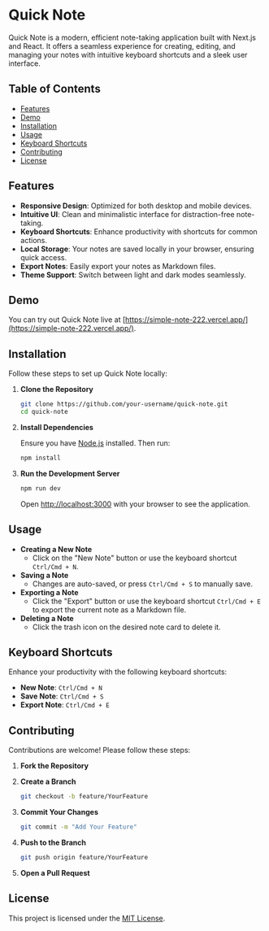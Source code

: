 # Quick Note

Quick Note is a modern, efficient note-taking application built with Next.js and React. It offers a seamless experience for creating, editing, and managing your notes with intuitive keyboard shortcuts and a sleek user interface.

## Table of Contents

- [Features](#features)
- [Demo](#demo)
- [Installation](#installation)
- [Usage](#usage)
- [Keyboard Shortcuts](#keyboard-shortcuts)
- [Contributing](#contributing)
- [License](#license)

## Features

- **Responsive Design**: Optimized for both desktop and mobile devices.
- **Intuitive UI**: Clean and minimalistic interface for distraction-free note-taking.
- **Keyboard Shortcuts**: Enhance productivity with shortcuts for common actions.
- **Local Storage**: Your notes are saved locally in your browser, ensuring quick access.
- **Export Notes**: Easily export your notes as Markdown files.
- **Theme Support**: Switch between light and dark modes seamlessly.

## Demo

You can try out Quick Note live at [https://simple-note-222.vercel.app/](https://simple-note-222.vercel.app/).

## Installation

Follow these steps to set up Quick Note locally:

1. **Clone the Repository**

   ```bash
   git clone https://github.com/your-username/quick-note.git
   cd quick-note
   ```

2. **Install Dependencies**

   Ensure you have [Node.js](https://nodejs.org/) installed. Then run:

   ```bash
   npm install
   ```

3. **Run the Development Server**

   ```bash
   npm run dev
   ```

   Open [http://localhost:3000](http://localhost:3000) with your browser to see the application.

## Usage

- **Creating a New Note**
  - Click on the "New Note" button or use the keyboard shortcut `Ctrl/Cmd + N`.
- **Saving a Note**
  - Changes are auto-saved, or press `Ctrl/Cmd + S` to manually save.
- **Exporting a Note**
  - Click the "Export" button or use the keyboard shortcut `Ctrl/Cmd + E` to export the current note as a Markdown file.
- **Deleting a Note**
  - Click the trash icon on the desired note card to delete it.

## Keyboard Shortcuts

Enhance your productivity with the following keyboard shortcuts:

- **New Note**: `Ctrl/Cmd + N`
- **Save Note**: `Ctrl/Cmd + S`
- **Export Note**: `Ctrl/Cmd + E`

## Contributing

Contributions are welcome! Please follow these steps:

1. **Fork the Repository**
2. **Create a Branch**

   ```bash
   git checkout -b feature/YourFeature
   ```

3. **Commit Your Changes**

   ```bash
   git commit -m "Add Your Feature"
   ```

4. **Push to the Branch**

   ```bash
   git push origin feature/YourFeature
   ```

5. **Open a Pull Request**

## License

This project is licensed under the [MIT License](LICENSE).
